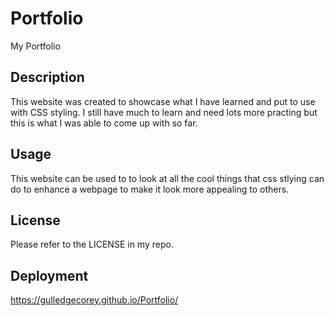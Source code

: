# Portfolio
My Portfolio

## Description

This website was created to showcase what I have learned and put to use with CSS styling. I still have much to learn and need lots more practing but this is what I was able to come up with so far.

## Usage

This website can be used to to look at all the cool things that css stlying can do to enhance a webpage to make it look more appealing to others.

## License

Please refer to the LICENSE in my repo.

## Deployment

https://gulledgecorey.github.io/Portfolio/
